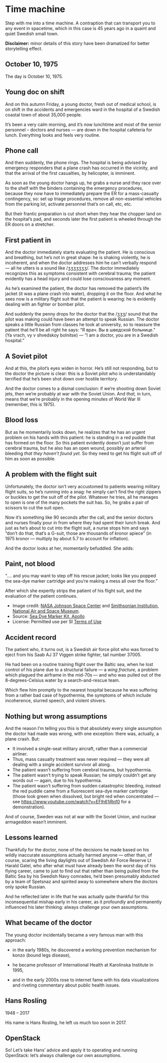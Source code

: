 <!-- .slide: data-background-image="images/time-machine.png" data-background-size="cover" -->
# Time machine <!-- .element: class="hidden" -->

<!-- Note -->
Step with me into a time machine. A contraption that can transport you
to any event in spacetime, which in this case is 45 years ago in a
quaint and quiet Swedish small town.

**Disclaimer:** minor details of this story have been dramatized for
better storytelling effect.


## October 10, 1975

<!-- Note -->
The day is October 10, 1975.


<!-- .slide: data-background-image="images/doctor.png" data-background-size="contain" -->
## Young doc on shift <!-- .element: class="hidden" -->

<!-- Note -->
And on this autumn Friday, a young doctor, fresh out of medical
school, is on shift in the accidents and emergencies ward in the
hospital of a Swedish coastal town of about 35,000 people.

It’s been a very calm morning, and it’s now lunchtime and most of the
senior personnel – doctors and nurses — are down in the hospital
cafeteria for lunch. Everything looks and feels very routine.


<!-- .slide: data-background-image="images/phone.jpg" data-background-size="cover" -->
## Phone call <!-- .element: class="hidden" -->

<!-- Note -->
And then suddenly, the phone rings. The hospital is being advised by
emergency responders that a plane crash has occurred in the vicinity,
and that the arrival of the first casualties, by helicopter, is
imminent.

As soon as the young doctor hangs up, he grabs a nurse and they race
over to the shelf with the binders containing the emergency
procedures, because they now have to immediately prepare the ER for a
mass-casualty contingency, so: set up triage procedures, remove
all non-essential vehicles from the parking lot, activate personnel
that’s on call, etc, etc. 

But their frantic preparation is cut short when they hear the chopper
land on the hospital’s pad, and seconds later the first patient is
wheeled through the ER doors on a stretcher.


<!-- .slide: data-background-image="images/emergency-room.jpg" data-background-size="cover" -->
## First patient in <!-- .element: class="hidden" --> 

<!-- Note -->
And the doctor immediately starts evaluating the patient. He is
conscious and breathing, but he’s not in great shape: he is shaking
violently, he is incoherent, and when the doctor addresses him he
can’t verbally respond — all he utters is a sound like /ʒʒʒʒʒʒʒ/. The
doctor immediately recognizes this as symptoms consistent with
cerebral trauma; the patient evidently has a head injury and could
lose consciousness any moment.

As he’s examined the patient, the doctor has removed the patient’s
life jacket (it was a plane crash into water), dropping it on the
floor. And what he sees now is a military flight suit that the patient
is wearing: he is evidently dealing with an fighter or bomber
pilot. 

And suddenly the penny drops for the doctor that the /ʒʒʒ/ sound that
the pilot was making could have been an attempt to speak Russian. The
doctor speaks a little Russian from classes he took at university, so
to reassure the patient that he’ll be all right he says: “Я врач. Вы в
шведской больнице.” (Ya vrach, vy v shvedskoy bolnitse) — “I am a
doctor, you are in a Swedish hospital.”


<!-- .slide: data-background-image="images/roundel.svg" data-background-size="contain" -->
## A Soviet pilot <!-- .element: class="hidden" -->

<!-- Note -->
And at this, the pilot’s eyes widen in horror. He’s still not
responding, but to the doctor the picture is clear: this is a Soviet
pilot who is understandably terrified that he’s been shot down over
hostile territory. 

And the doctor comes to a dismal conclusion: if we’re shooting down
Soviet jets, then we’re probably at war with the Soviet Union. And
*that,* in turn, means that we’re probably in the opening minutes of
World War III (remember, this is 1975).


<!-- .slide: data-background-image="images/blood.jpg" data-background-size="cover" -->
## Blood loss <!-- .element: class="hidden" -->

<!-- Note -->
But as he momentarily looks down, he realizes that he has an urgent
problem on his hands with this patient: he is standing in a red puddle
that has formed on the floor. So this patient evidently doesn’t just
suffer from cerebral trauma, but he also has an open wound, possibly
an arterial bleeding _that they haven’t found yet._ So they need to
get his flight suit off of him as soon as possible.


<!-- .slide: data-background-image="images/g-suit.jpg" data-background-color="black" data-background-size="contain" -->
## A problem with the flight suit <!-- .element: class="hidden" --> 

<!-- Note -->
Unfortunately, the doctor isn’t very accustomed to patients wearing
military flight suits, so he’s running into a snag: he simply can’t
find the right zippers or buckles to get the suit off of the
pilot. Whatever he tries, all he manages to open is one of the many
pockets the suit has. So, he grabs a pair of scissors to cut the suit
open.

Now it’s something like 90 seconds after the call, and the senior
doctors and nurses finally pour in from where they had spent their
lunch break. And just as he’s about to cut into the flight suit, a
nurse stops him and says “don’t do that, that’s a G-suit, those are
thousands of kronor apiece” (in 1975 kronor — multiply by about 5.7 to
account for inflation).

And the doctor looks at her, momentarily befuddled. She adds: 


<!-- .slide: data-background-image="https://airandspace.si.edu/webimages/collections/full/A19790681000d3.JPG" data-background-size="cover" -->
## Paint, not blood <!-- .element: class="hidden" -->

<!-- Note -->
“.... and you may want to step off his rescue jacket; looks like you
popped the sea-dye marker cartridge and you’re making a mess all over
the floor.”

After which she expertly strips the patient of his flight suit, and
the evaluation of the patient continues.

* Image credit: [NASA Johnson Space
  Center](https://www.nasa.gov/centers/johnson/home/index.html) and
  [Smithsonian Institution, National Air and Space
  Museum](https://airandspace.si.edu/).
* Source: [Sea Dye Marker Kit,
  Apollo](https://airandspace.si.edu/collection-objects/sea-dye-marker-kit-apollo)
* License: Permitted use per SI [Terms of Use](https://www.si.edu/termsofuse/)


<!-- .slide: data-background-iframe="https://aviation-safety.net/wikibase/60074" data-background-size="contain" -->
## Accident record <!-- .element: class="hidden" -->

<!-- Note -->
The patient who, it turns out, is a Swedish air force pilot who was
forced to eject from his Saab AJ 37 Viggen strike fighter, tail
number 37005. 

He had been on a routine training flight over the Baltic sea, when he
lost control of his plane due to a structural failure — a _wing
fracture,_ a problem which plagued the airframe in the mid-70s — and
who was pulled out of the 8-degrees-Celsius water by a
search-and-rescue team.

Which flew him promptly to the nearest hospital because he was
suffering from a rather bad case of hypothermia, the symptoms of which
include incoherence, slurred speech, and violent shivers.


<!-- .slide: data-background-color="black" data-background-size="contain" -->
## Nothing but wrong assumptions <!-- .element: class="hidden" -->

<!-- Note -->
And the reason I’m telling you this is that absolutely every single
assumption the doctor had made was wrong, with one exception: there
was, actually, a plane crash. But:

* It involved a single-seat military aircraft, rather than a
  commercial airliner.
* Thus, mass casualty treatment was never required — they were all
  dealing with a single accident survivor all along.
* The patient wasn’t suffering from cerebral trauma, but hypothermia.
* The patient wasn’t trying to speak Russian; he simply couldn’t get
  any words out — again, due to his hypothermia.
* The patient wasn’t suffering from sudden catastrophic bleeding,
  instead the red puddle came from a fluorescent sea-dye marker
  cartridge (those look green when dissolved, but bright red when
  concentrated — see https://www.youtube.com/watch?v=EFlh61jRnf0
  for a demonstration).

And of course, Sweden was not at war with the Soviet Union, and
nuclear armageddon wasn’t imminent.


<!-- .slide: data-background-color="black" data-background-size="contain" -->
## Lessons learned <!-- .element: class="hidden" -->

<!-- Note -->
Thankfully for the doctor, none of the decisions he made based on his
wildly inaccurate assumptions actually harmed anyone — other than, of
course, scaring the living daylights out of Swedish Air Force Reserve
Lt Harald Gatel, who after what must have already been the worst day
of his flying career, came to just to find out that rather than being
pulled from the Baltic Sea by his Swedish Navy comrades, he’d been
presumably abducted by a team of Spetsnaz and spirited away to
somewhere where the doctors only spoke Russian.

And he reflected later in life that he was actually quite thankful for
this inconsequential mishap early in his career, as it profoundly and
permanently influenced his later thinking: always challenge your own
assumptions.


<!-- .slide: data-background-color="black" data-background-size="contain" -->
## What became of the doctor <!-- .element: class="hidden" -->

<!-- Note -->
The young doctor incidentally became a very famous man with this
approach: 

* in the early 1980s, he discovered a working prevention mechanism for
  konzo (bound legs disease),

* he became professor of International Health at Karolinska Institute
  in 1995,

* and in the early 2000s rose to internet fame with his data
  visualizations and riveting commentary about public health issues.


<!-- .slide: data-background-image="images/hans-rosling-2.jpg" data-background-color="black" data-background-size="cover" -->
## Hans Rosling

1948 – 2017

<!-- Note -->
His name is Hans Rosling, he left us much too soon in 2017.


<!-- .slide: data-background-image="images/openstack-logo.svg" data-background-size="contain" -->
## OpenStack <!-- .element: class="hidden" -->

<!-- Note -->
So! Let’s take Hans’ advice and apply it to operating and running
OpenStack: let’s always challenge our own assumptions.
